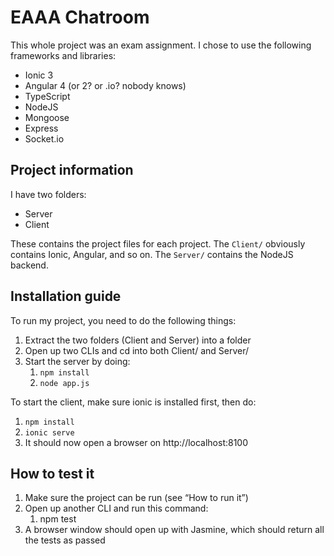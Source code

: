 # EAAA Chatroom
This whole project was an exam assignment. I chose to use the following frameworks and libraries:

* Ionic 3
* Angular 4 (or 2? or .io? nobody knows)
* TypeScript
* NodeJS
* Mongoose
* Express
* Socket.io

## Project information
I have two folders:

* Server
* Client

These contains the project files for each project. The `Client/` obviously contains Ionic, Angular, and so on. The `Server/` contains the NodeJS backend.

## Installation guide
To run my project, you need to do the following things:

  1. Extract the two folders (Client and Server) into a folder
  2. Open up two CLIs and cd into both Client/ and Server/
  3. Start the server by doing:
      1. `npm install`
      2. `node app.js`
  
To start the client, make sure ionic is installed first, then do:

  1. `npm install`
  2. `ionic serve`
  2. It should now open a browser on http://localhost:8100

## How to test it

  1. Make sure the project can be run (see “How to run it”)
  2. Open up another CLI and run this command:
     1. npm test
  3. A browser window should open up with Jasmine, which should return all the tests as passed